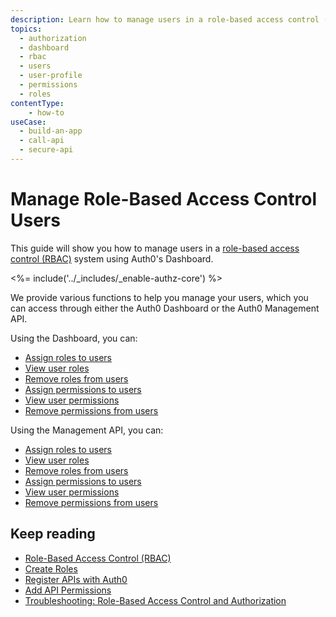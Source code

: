 ```yaml
---
description: Learn how to manage users in a role-based access control (RBAC) system using the Auth0 Management Dashboard. For use with Auth0's API Authorization Core feature set.
topics:
  - authorization
  - dashboard
  - rbac
  - users
  - user-profile
  - permissions
  - roles
contentType: 
    - how-to
useCase:
  - build-an-app
  - call-api
  - secure-api
---
```

# Manage Role-Based Access Control Users

This guide will show you how to manage users in a [role-based access control (RBAC)](/authorization/concepts/rbac) system using Auth0's Dashboard.

<%= include('../_includes/_enable-authz-core') %>

We provide various functions to help you manage your users, which you can access through either the Auth0 Dashboard or the Auth0 Management API.

Using the Dashboard, you can:
- [Assign roles to users](/dashboard/guides/users/assign-roles-users)
- [View user roles](/dashboard/guides/users/view-user-roles)
- [Remove roles from users](/dashboard/guides/users/remove-user-roles)
- [Assign permissions to users](/dashboard/guides/users/assign-permissions-users)
- [View user permissions](/dashboard/guides/users/view-user-permissions)
- [Remove permissions from users](/dashboard/guides/users/remove-user-permissions)

Using the Management API, you can:
- [Assign roles to users](/api/management/guides/users/assign-roles-users)
- [View user roles](/api/management/guides/users/view-user-roles)
- [Remove roles from users](/api/management/guides/users/remove-user-roles)
- [Assign permissions to users](/api/management/guides/users/assign-permissions-users)
- [View user permissions](/api/management/guides/users/view-user-permissions)
- [Remove permissions from users](/api/management/guides/users/remove-user-permissions)

## Keep reading

- [Role-Based Access Control (RBAC)](/authorization/concepts/rbac)
- [Create Roles](/dashboard/guides/roles/create-roles)
- [Register APIs with Auth0](/architecture-scenarios/mobile-api/part-2#create-the-api)
- [Add API Permissions](/dashboard/guides/apis/add-permissions-apis)
- [Troubleshooting: Role-Based Access Control and Authorization](/authorization/concepts/troubleshooting)
